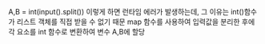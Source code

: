 A,B = int(input().split())
이렇게 하면 런타임 에러가 발생하는데, 
그 이유는 int()함수가 리스트 객체를 직접 받을 수 없기 때문
map 함수를 사용하여 입력값을 분리한 후에 각 요소를 int 함수로 변환하여 변수 A,B에 할당